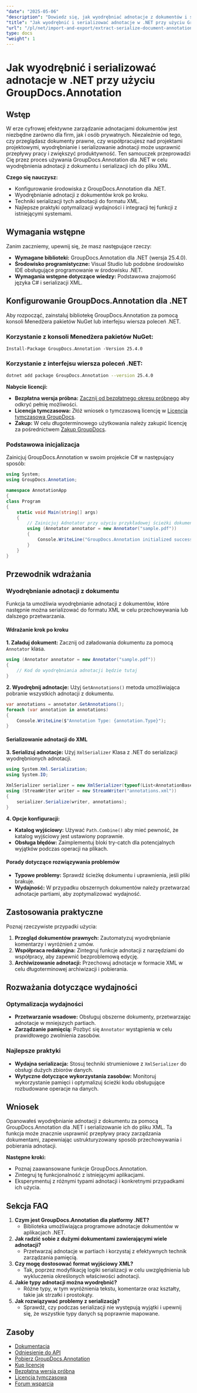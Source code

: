 ```yaml
---
"date": "2025-05-06"
"description": "Dowiedz się, jak wyodrębniać adnotacje z dokumentów i serializować je do formatu XML za pomocą GroupDocs.Annotation dla platformy .NET. Udoskonal swój obieg pracy związany z zarządzaniem dokumentami już dziś!"
"title": "Jak wyodrębnić i serializować adnotacje w .NET przy użyciu GroupDocs.Annotation"
"url": "/pl/net/import-and-export/extract-serialize-document-annotations-groupdocs-net/"
type: docs
"weight": 1
---
```


# Jak wyodrębnić i serializować adnotacje w .NET przy użyciu GroupDocs.Annotation

## Wstęp
W erze cyfrowej efektywne zarządzanie adnotacjami dokumentów jest niezbędne zarówno dla firm, jak i osób prywatnych. Niezależnie od tego, czy przeglądasz dokumenty prawne, czy współpracujesz nad projektami projektowymi, wyodrębnianie i serializowanie adnotacji może usprawnić przepływy pracy i zwiększyć produktywność. Ten samouczek przeprowadzi Cię przez proces używania GroupDocs.Annotation dla .NET w celu wyodrębnienia adnotacji z dokumentu i serializacji ich do pliku XML.

**Czego się nauczysz:**
- Konfigurowanie środowiska z GroupDocs.Annotation dla .NET.
- Wyodrębnianie adnotacji z dokumentów krok po kroku.
- Techniki serializacji tych adnotacji do formatu XML.
- Najlepsze praktyki optymalizacji wydajności i integracji tej funkcji z istniejącymi systemami.

## Wymagania wstępne
Zanim zaczniemy, upewnij się, że masz następujące rzeczy:
- **Wymagane biblioteki:** GroupDocs.Annotation dla .NET (wersja 25.4.0).
- **Środowisko programistyczne:** Visual Studio lub podobne środowisko IDE obsługujące programowanie w środowisku .NET.
- **Wymagania wstępne dotyczące wiedzy:** Podstawowa znajomość języka C# i serializacji XML.

## Konfigurowanie GroupDocs.Annotation dla .NET
Aby rozpocząć, zainstaluj bibliotekę GroupDocs.Annotation za pomocą konsoli Menedżera pakietów NuGet lub interfejsu wiersza poleceń .NET.

### Korzystanie z konsoli Menedżera pakietów NuGet:
```shell
Install-Package GroupDocs.Annotation -Version 25.4.0
```

### Korzystanie z interfejsu wiersza poleceń .NET:
```bash
dotnet add package GroupDocs.Annotation --version 25.4.0
```

**Nabycie licencji:**
- **Bezpłatna wersja próbna:** [Zacznij od bezpłatnego okresu próbnego](https://releases.groupdocs.com/annotation/net/) aby odkryć pełnię możliwości.
- **Licencja tymczasowa:** Złóż wniosek o tymczasową licencję w [Licencja tymczasowa GroupDocs](https://purchase.groupdocs.com/temporary-license/).
- **Zakup:** W celu długoterminowego użytkowania należy zakupić licencję za pośrednictwem [Zakup GroupDocs](https://purchase.groupdocs.com/buy).

### Podstawowa inicjalizacja
Zainicjuj GroupDocs.Annotation w swoim projekcie C# w następujący sposób:
```csharp
using System;
using GroupDocs.Annotation;

namespace AnnotationApp
{
class Program
{
    static void Main(string[] args)
    {
        // Zainicjuj Adnotator przy użyciu przykładowej ścieżki dokumentu
        using (Annotator annotator = new Annotator("sample.pdf"))
        {
            Console.WriteLine("GroupDocs.Annotation initialized successfully.");
        }
    }
}
```

## Przewodnik wdrażania

### Wyodrębnianie adnotacji z dokumentu
Funkcja ta umożliwia wyodrębnianie adnotacji z dokumentów, które następnie można serializować do formatu XML w celu przechowywania lub dalszego przetwarzania.

#### Wdrażanie krok po kroku
**1. Załaduj dokument:**
Zacznij od załadowania dokumentu za pomocą `Annotator` klasa.
```csharp
using (Annotator annotator = new Annotator("sample.pdf"))
{
    // Kod do wyodrębniania adnotacji będzie tutaj
}
```

**2. Wyodrębnij adnotacje:**
Użyj `GetAnnotations()` metoda umożliwiająca pobranie wszystkich adnotacji z dokumentu.
```csharp
var annotations = annotator.GetAnnotations();
foreach (var annotation in annotations)
{
    Console.WriteLine($"Annotation Type: {annotation.Type}");
}
```

#### Serializowanie adnotacji do XML
**3. Serializuj adnotacje:**
Użyj `XmlSerializer` Klasa z .NET do serializacji wyodrębnionych adnotacji.
```csharp
using System.Xml.Serialization;
using System.IO;

XmlSerializer serializer = new XmlSerializer(typeof(List<AnnotationBase>));
using (StreamWriter writer = new StreamWriter("annotations.xml"))
{
    serializer.Serialize(writer, annotations);
}
```

**4. Opcje konfiguracji:**
- **Katalog wyjściowy:** Używać `Path.Combine()` aby mieć pewność, że katalog wyjściowy jest ustawiony poprawnie.
- **Obsługa błędów:** Zaimplementuj bloki try-catch dla potencjalnych wyjątków podczas operacji na plikach.

#### Porady dotyczące rozwiązywania problemów
- **Typowe problemy:** Sprawdź ścieżkę dokumentu i uprawnienia, jeśli pliki brakuje.
- **Wydajność:** W przypadku obszernych dokumentów należy przetwarzać adnotacje partiami, aby zoptymalizować wydajność.

## Zastosowania praktyczne
Poznaj rzeczywiste przypadki użycia:
1. **Przegląd dokumentów prawnych:** Zautomatyzuj wyodrębnianie komentarzy i wyróżnień z umów.
2. **Współpraca redakcyjna:** Zintegruj funkcje adnotacji z narzędziami do współpracy, aby zapewnić bezproblemową edycję.
3. **Archiwizowanie adnotacji:** Przechowuj adnotacje w formacie XML w celu długoterminowej archiwizacji i pobierania.

## Rozważania dotyczące wydajności
### Optymalizacja wydajności
- **Przetwarzanie wsadowe:** Obsługuj obszerne dokumenty, przetwarzając adnotacje w mniejszych partiach.
- **Zarządzanie pamięcią:** Pozbyć się `Annotator` wystąpienia w celu prawidłowego zwolnienia zasobów.

### Najlepsze praktyki
- **Wydajna serializacja:** Stosuj techniki strumieniowe z `XmlSerializer` do obsługi dużych zbiorów danych.
- **Wytyczne dotyczące wykorzystania zasobów:** Monitoruj wykorzystanie pamięci i optymalizuj ścieżki kodu obsługujące rozbudowane operacje na danych.

## Wniosek
Opanowałeś wyodrębnianie adnotacji z dokumentu za pomocą GroupDocs.Annotation dla .NET i serializowanie ich do pliku XML. Ta funkcja może znacznie usprawnić przepływy pracy zarządzania dokumentami, zapewniając ustrukturyzowany sposób przechowywania i pobierania adnotacji.

**Następne kroki:**
- Poznaj zaawansowane funkcje GroupDocs.Annotation.
- Zintegruj tę funkcjonalność z istniejącymi aplikacjami.
- Eksperymentuj z różnymi typami adnotacji i konkretnymi przypadkami ich użycia.

## Sekcja FAQ
1. **Czym jest GroupDocs.Annotation dla platformy .NET?**
   - Biblioteka umożliwiająca programowe adnotacje dokumentów w aplikacjach .NET.
2. **Jak radzić sobie z dużymi dokumentami zawierającymi wiele adnotacji?**
   - Przetwarzaj adnotacje w partiach i korzystaj z efektywnych technik zarządzania pamięcią.
3. **Czy mogę dostosować format wyjściowy XML?**
   - Tak, poprzez modyfikację logiki serializacji w celu uwzględnienia lub wykluczenia określonych właściwości adnotacji.
4. **Jakie typy adnotacji można wyodrębnić?**
   - Różne typy, w tym wyróżnienia tekstu, komentarze oraz kształty, takie jak strzałki i prostokąty.
5. **Jak rozwiązywać problemy z serializacją?**
   - Sprawdź, czy podczas serializacji nie występują wyjątki i upewnij się, że wszystkie typy danych są poprawnie mapowane.

## Zasoby
- [Dokumentacja](https://docs.groupdocs.com/annotation/net/)
- [Odniesienie do API](https://reference.groupdocs.com/annotation/net/)
- [Pobierz GroupDocs.Annotation](https://releases.groupdocs.com/annotation/net/)
- [Kup licencję](https://purchase.groupdocs.com/buy)
- [Bezpłatna wersja próbna](https://releases.groupdocs.com/annotation/net/)
- [Licencja tymczasowa](https://purchase.groupdocs.com/temporary-license/)
- [Forum wsparcia](https://forum.groupdocs.com/c/annotation/)